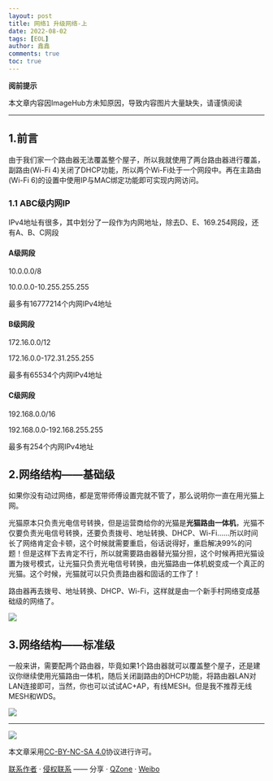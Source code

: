 ```yaml
---
layout: post
title: 网络1 升级网络-上
date: 2022-08-02
tags: [EOL]
author: 鑫鑫
comments: true
toc: true
---
```


**阅前提示**

本文章内容因ImageHub方未知原因，导致内容图片大量缺失，请谨慎阅读

<!-- more -->

---

## 1.前言

由于我们家一个路由器无法覆盖整个屋子，所以我就使用了两台路由器进行覆盖，副路由(Wi-Fi 4)关闭了DHCP功能，所以两个Wi-Fi处于一个网段中。再在主路由(Wi-Fi 6)的设置中使用IP与MAC绑定功能即可实现内网访问。

### 1.1 ABC级内网IP

IPv4地址有很多，其中划分了一段作为内网地址，除去D、E、169.254网段，还有A、B、C网段

#### A级网段

10.0.0.0/8 

10.0.0.0-10.255.255.255

最多有16777214个内网IPv4地址

#### B级网段

172.16.0.0/12

172.16.0.0-172.31.255.255

最多有65534个内网IPv4地址

#### C级网段

192.168.0.0/16

192.168.0.0-192.168.255.255

最多有254个内网IPv4地址

## 2.网络结构——基础级

如果你没有动过网络，都是宽带师傅设置完就不管了，那么说明你一直在用光猫上网。

光猫原本只负责光电信号转换，但是运营商给你的光猫是**光猫路由一体机**，光猫不仅要负责光电信号转换，还要负责拨号、地址转换、DHCP、Wi-Fi……所以时间长了网络肯定会卡顿，这个时候就需要重启，俗话说得好，重启解决99%的问题！但是这样下去肯定不行，所以就需要路由器替光猫分担，这个时候再把光猫设置为拨号模式，让光猫只负责光电信号转换，由光猫路由一体机蜕变成一个真正的光猫。这个时候，光猫就可以只负责路由器和固话的工作了！

路由器再去拨号、地址转换、DHCP、Wi-Fi，这样就是由一个新手村网络变成基础级的网络了。

![](https://s1.imagehub.cc/images/2022/08/02/jichuji.png)

## 3.网络结构——标准级

一般来讲，需要配两个路由器，毕竟如果1个路由器就可以覆盖整个屋子，还是建议你继续使用光猫路由一体机，随后关闭副路由的DHCP功能，将路由器LAN对LAN连接即可，当然，你也可以试试AC+AP，有线MESH。但是我不推荐无线MESH和WDS。

![](https://s1.imagehub.cc/images/2022/08/02/biaozhunji.png)

---

[![](https://licensebuttons.net/l/by-nc-sa/3.0/88x31.png)](https://creativecommons.org/licenses/by-nc-sa/4.0/)

本文章采用[CC-BY-NC-SA 4.0](https://creativecommons.org/licenses/by-nc-sa/4.0/)协议进行许可。

[联系作者](mailto:blog@xinxin2021.tk) · [侵权联系](mailto:tort@xinxin2021.tk) —— 分享 · [QZone](https://sns.qzone.qq.com/cgi-bin/qzshare/cgi_qzshare_onekey?url=https%3A%2F%2Fblog.xinxin2021.tk%2Fnetwork_1%2F&title=%E7%BD%91%E7%BB%9C1+%E5%8D%87%E7%BA%A7%E7%BD%91%E7%BB%9C-%E4%B8%8A&site=%E9%91%AB%E5%8D%9A%E5%AE%A2) · [Weibo](https://service.weibo.com/share/share.php?url=https%3A%2F%2Fblog.xinxin2021.tk%2Fnetwork_1%2F&count=1&title=%E7%BD%91%E7%BB%9C1+%E5%8D%87%E7%BA%A7%E7%BD%91%E7%BB%9C-%E4%B8%8A&language=zh_cn)
